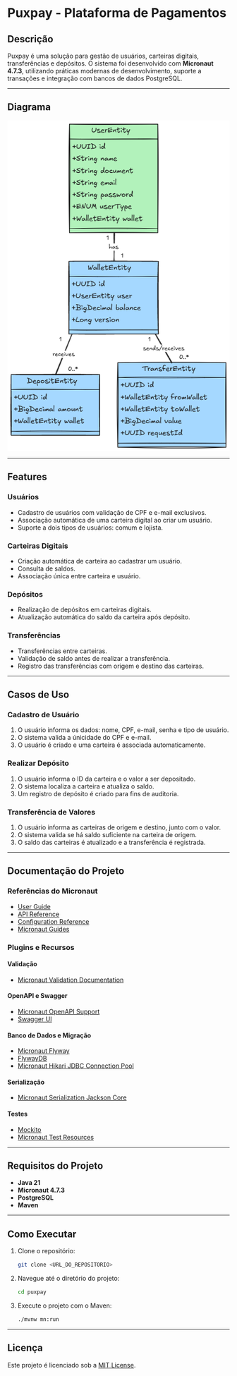# Puxpay - Plataforma de Pagamentos

## Descrição
Puxpay é uma solução para gestão de usuários, carteiras digitais, transferências e depósitos. O sistema foi desenvolvido com **Micronaut 4.7.3**, utilizando práticas modernas de desenvolvimento, suporte a transações e integração com bancos de dados PostgreSQL.

---

## Diagrama
![Diagrama do Projeto](diagram.png)

---

## Features

### Usuários
- Cadastro de usuários com validação de CPF e e-mail exclusivos.
- Associação automática de uma carteira digital ao criar um usuário.
- Suporte a dois tipos de usuários: comum e lojista.

### Carteiras Digitais
- Criação automática de carteira ao cadastrar um usuário.
- Consulta de saldos.
- Associação única entre carteira e usuário.

### Depósitos
- Realização de depósitos em carteiras digitais.
- Atualização automática do saldo da carteira após depósito.

### Transferências
- Transferências entre carteiras.
- Validação de saldo antes de realizar a transferência.
- Registro das transferências com origem e destino das carteiras.

---

## Casos de Uso

### Cadastro de Usuário
1. O usuário informa os dados: nome, CPF, e-mail, senha e tipo de usuário.
2. O sistema valida a únicidade do CPF e e-mail.
3. O usuário é criado e uma carteira é associada automaticamente.

### Realizar Depósito
1. O usuário informa o ID da carteira e o valor a ser depositado.
2. O sistema localiza a carteira e atualiza o saldo.
3. Um registro de depósito é criado para fins de auditoria.

### Transferência de Valores
1. O usuário informa as carteiras de origem e destino, junto com o valor.
2. O sistema valida se há saldo suficiente na carteira de origem.
3. O saldo das carteiras é atualizado e a transferência é registrada.

---

## Documentação do Projeto

### Referências do Micronaut
- [User Guide](https://docs.micronaut.io/4.7.3/guide/index.html)
- [API Reference](https://docs.micronaut.io/4.7.3/api/index.html)
- [Configuration Reference](https://docs.micronaut.io/4.7.3/guide/configurationreference.html)
- [Micronaut Guides](https://guides.micronaut.io/index.html)

### Plugins e Recursos

#### Validação
- [Micronaut Validation Documentation](https://micronaut-projects.github.io/micronaut-validation/latest/guide/)

#### OpenAPI e Swagger
- [Micronaut OpenAPI Support](https://micronaut-projects.github.io/micronaut-openapi/latest/guide/index.html)
- [Swagger UI](https://swagger.io/tools/swagger-ui/)

#### Banco de Dados e Migração
- [Micronaut Flyway](https://micronaut-projects.github.io/micronaut-flyway/latest/guide/index.html)
- [FlywayDB](https://flywaydb.org/)
- [Micronaut Hikari JDBC Connection Pool](https://micronaut-projects.github.io/micronaut-sql/latest/guide/index.html#jdbc)

#### Serialização
- [Micronaut Serialization Jackson Core](https://micronaut-projects.github.io/micronaut-serialization/latest/guide/)

#### Testes
- [Mockito](https://site.mockito.org)
- [Micronaut Test Resources](https://micronaut-projects.github.io/micronaut-test-resources/latest/guide/)

---

## Requisitos do Projeto
- **Java 21**
- **Micronaut 4.7.3**
- **PostgreSQL**
- **Maven**

---

## Como Executar
1. Clone o repositório:
   ```bash
   git clone <URL_DO_REPOSITORIO>
   ```
2. Navegue até o diretório do projeto:
   ```bash
   cd puxpay
   ```
3. Execute o projeto com o Maven:
   ```bash
   ./mvnw mn:run
   ```

---

## Licença
Este projeto é licenciado sob a [MIT License](https://opensource.org/licenses/MIT).

